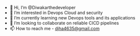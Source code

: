 - 👋 Hi, I’m @Diwakarthedeveloper
- 👀 I’m interested in Devops Cloud and security
- 🌱 I’m currently learning new Devops tools and its applications
- 💞️ I’m looking to collaborate on reliable CICD pipelines
- 📫 How to reach me - djha4635@gmail.com

<!---
Diwakarthedeveloper/Diwakarthedeveloper is a ✨ special ✨ repository because its `README.md` (this file) appears on your GitHub profile.
You can click the Preview link to take a look at your changes.
--->
